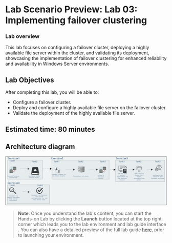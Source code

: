 # Lab Scenario Preview: Lab 03: Implementing failover clustering

### Lab overview

 This lab focuses on configuring a failover cluster, deploying a highly available file server within the cluster, and validating its deployment, showcasing the implementation of failover clustering for enhanced reliability and availability in Windows Server environments.

## Lab Objectives
  
After completing this lab, you will be able to:

  - Configure a failover cluster.
  - Deploy and configure a highly available file server on the failover cluster.
  - Validate the deployment of the highly available file server.

## Estimated time: **80 minutes**

## Architecture diagram

![](/Instructions/Media/lab3.1.png)

   >**Note**: Once you understand the lab's content, you can start the Hands-on Lab by clicking the **Launch** button located at the top right corner which leads you to the lab environment and lab guide interface . You can also have a detailed preview of the full lab guide [here](https://experience.cloudlabs.ai/#/labguidepreview/87cca1ea-5b8f-42f2-ab2e-63c69b26888a), prior to launching your environment.

